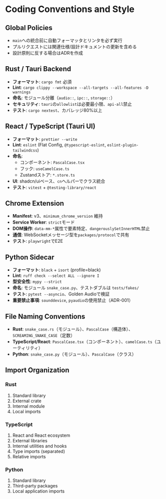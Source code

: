 # Coding Conventions and Style

## Global Policies
- `main`への統合前に自動フォーマッタとリンタを必ず実行
- プルリクエストには関連仕様/設計ドキュメントの更新を含める
- 設計原則に反する場合はADRを作成

## Rust / Tauri Backend
- **フォーマット**: `cargo fmt` 必須
- **Lint**: `cargo clippy --workspace --all-targets --all-features -D warnings`
- **命名**: モジュール分離（`audio::`, `ipc::`, `storage::`）
- **セキュリティ**: `tauri`の`allowlist`は必要最小限、`api-all`禁止
- **テスト**: `cargo nextest`、カバレッジ80%以上

## React / TypeScript (Tauri UI)
- **フォーマット**: `prettier --write`
- **Lint**: `eslint` (Flat Config, `@typescript-eslint`, `eslint-plugin-tailwindcss`)
- **命名**: 
  - コンポーネント: `PascalCase.tsx`
  - フック: `useCamelCase.ts`
  - Zustandストア: `*.store.ts`
- **UI**: shadcn/uiベース、`cn`ヘルパーでクラス統合
- **テスト**: `vitest` + `@testing-library/react`

## Chrome Extension
- **Manifest**: v3、`minimum_chrome_version` 維持
- **Service Worker**: `strict`モード
- **DOM操作**: `data-mm-*`属性で要素特定、`dangerouslySetInnerHTML`禁止
- **通信**: WebSocketメッセージ型を`packages/protocol`で共有
- **テスト**: `playwright`でE2E

## Python Sidecar
- **フォーマット**: `black` + `isort` (profile=black)
- **Lint**: `ruff check --select ALL --ignore I`
- **型安全性**: `mypy --strict`
- **命名**: モジュール `snake_case.py`、テストダブルは `tests/fakes/`
- **テスト**: `pytest --asyncio`、Golden Audioで検証
- **重要禁止事項**: `sounddevice`, `pyaudio`の使用禁止（ADR-001）

## File Naming Conventions
- **Rust**: `snake_case.rs`（モジュール）、`PascalCase`（構造体）、`SCREAMING_SNAKE_CASE`（定数）
- **TypeScript/React**: `PascalCase.tsx`（コンポーネント）、`camelCase.ts`（ユーティリティ）
- **Python**: `snake_case.py`（モジュール）、`PascalCase`（クラス）

## Import Organization
### Rust
1. Standard library
2. External crate
3. Internal module
4. Local imports

### TypeScript
1. React and React ecosystem
2. External libraries
3. Internal utilities and hooks
4. Type imports (separated)
5. Relative imports

### Python
1. Standard library
2. Third-party packages
3. Local application imports
